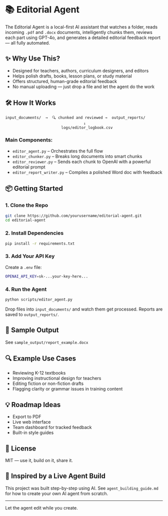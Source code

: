 # 📚 Editorial Agent

The Editorial Agent is a local-first AI assistant that watches a folder, reads incoming `.pdf` and `.docx` documents, intelligently chunks them, reviews each part using GPT-4o, and generates a detailed editorial feedback report — all fully automated.

## ✨ Why Use This?
- Designed for teachers, authors, curriculum designers, and editors
- Helps polish drafts, books, lesson plans, or study material
- Offers structured, human-grade editorial feedback
- No manual uploading — just drop a file and let the agent do the work

## 🛠 How It Works
```
input_documents/  →  🔍 chunked and reviewed →  output_reports/
                                   ↓
                         logs/editor_logbook.csv
```

### Main Components:
- `editor_agent.py` – Orchestrates the full flow
- `editor_chunker.py` – Breaks long documents into smart chunks
- `editor_reviewer.py` – Sends each chunk to OpenAI with a powerful editorial prompt
- `editor_report_writer.py` – Compiles a polished Word doc with feedback

## 📦 Getting Started
### 1. Clone the Repo
```bash
git clone https://github.com/yourusername/editorial-agent.git
cd editorial-agent
```

### 2. Install Dependencies
```bash
pip install -r requirements.txt
```

### 3. Add Your API Key
Create a `.env` file:
```bash
OPENAI_API_KEY=sk-...your-key-here...
```

### 4. Run the Agent
```bash
python scripts/editor_agent.py
```

Drop files into `input_documents/` and watch them get processed. Reports are saved to `output_reports/`.

## 📄 Sample Output
See `sample_output/report_example.docx`

## 🔍 Example Use Cases
- Reviewing K-12 textbooks
- Improving instructional design for teachers
- Editing fiction or non-fiction drafts
- Flagging clarity or grammar issues in training content

## 💡 Roadmap Ideas
- Export to PDF
- Live web interface
- Team dashboard for tracked feedback
- Built-in style guides

## 📜 License
MIT — use it, build on it, share it.

## 🧠 Inspired by a Live Agent Build
This project was built step-by-step using AI. See `agent_building_guide.md` for how to create your own AI agent from scratch.

---
Let the agent edit while you create.

